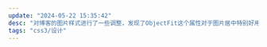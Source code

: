 ```yaml
---
update: "2024-05-22 15:35:42"
desc: "对博客的图片样式进行了一些调整，发现了ObjectFit这个属性对于图片居中特别好用，仔细研究一下😋"
tags: "css3/设计"
---
```

